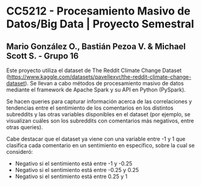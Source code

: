 # CC5212 - Procesamiento Masivo de Datos/Big Data | Proyecto Semestral
## Mario González O., Bastián Pezoa V. & Michael Scott S. - Grupo 16

Este proyecto utiliza el dataset de The Reddit Climate Change Dataset (https://www.kaggle.com/datasets/pavellexyr/the-reddit-climate-change-dataset). Se llevan a cabo métodos de procesamiento masivo de datos mediante el framework de Apache Spark y su API en Python (PySpark).

Se hacen queries para capturar información acerca de las correlaciones y tendencias entre el sentimiento de los comentarios en los distintos subreddits y las otras variables disponibles en el dataset (por ejemplo, se visualizan cuáles son los subreddits con comentarios más negativos, entre otras queries).

Cabe destacar que el dataset ya viene con una variable entre -1 y 1 que clasifica cada comentario en un sentimiento en específico, sobre la cual se consideró:
- Negativo si el sentimiento está entre -1 y -0.25
- Negativo si el sentimiento está entre -0.25 y 0.25
- Negativo si el sentimiento está entre 0.25 y 1
